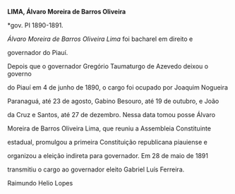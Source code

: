 **LIMA, Álvaro Moreira de Barros Oliveira**



\*gov. PI 1890-1891.



*Álvaro Moreira de Barros Oliveira Lima* foi bacharel em direito e

governador do Piauí.



Depois que o governador Gregório Taumaturgo de Azevedo deixou o governo

do Piauí em 4 de junho de 1890, o cargo foi ocupado por Joaquim Nogueira

Paranaguá, até 23 de agosto, Gabino Besouro, até 19 de outubro, e João

da Cruz e Santos, até 27 de dezembro. Nessa data tomou posse Álvaro

Moreira de Barros Oliveira Lima, que reuniu a Assembleia Constituinte

estadual, promulgou a primeira Constituição republicana piauiense e

organizou a eleição indireta para governador. Em 28 de maio de 1891

transmitiu o cargo ao governador eleito Gabriel Luís Ferreira.



Raimundo Helio Lopes



